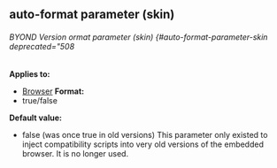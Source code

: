 ## auto-format parameter (skin) 
###### BYOND Version ormat parameter (skin) {#auto-format-parameter-skin deprecated="508
**Applies to:**
+   [Browser](/ref/skin/control/browser.md) <!-- -->
**Format:**
+   true/false
<!-- -->
**Default value:**
+   false (was once true in old versions)
This parameter only existed to inject compatibility scripts into very
old versions of the embedded browser. It is no longer used.